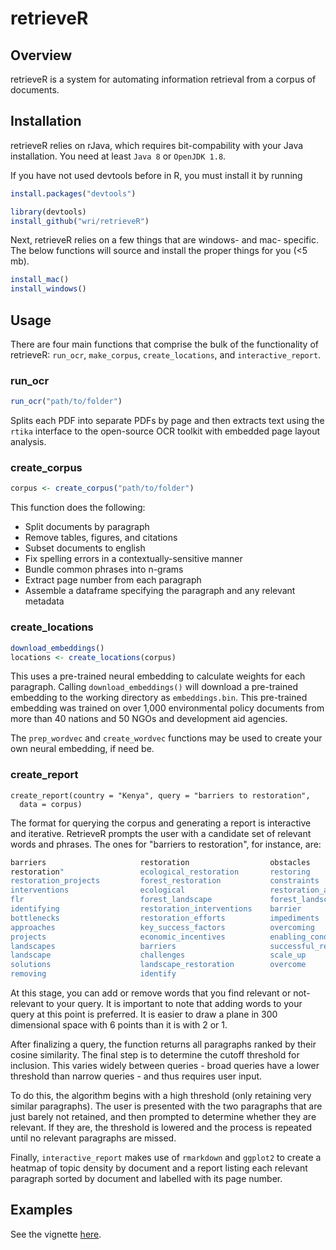 # retrieveR

## Overview

retrieveR is a system for automating information retrieval from a corpus of documents. 

## Installation

retrieveR relies on rJava, which requires bit-compability with your Java installation. You need at least `Java 8` or `OpenJDK 1.8`.

If you have not used devtools before in R, you must install it by running

```r
install.packages("devtools")
```

```r
library(devtools)
install_github("wri/retrieveR")
```

Next, retrieveR relies on a few things that are windows- and mac- specific. The below functions will source and install the proper things for you (<5 mb).

```r
install_mac()
install_windows()
```



## Usage

There are four main functions that comprise the bulk of the functionality of retrieveR: `run_ocr`, `make_corpus`, `create_locations`, and `interactive_report`. 

### run_ocr

```r
run_ocr("path/to/folder")
```

Splits each PDF into separate PDFs by page and then extracts text using the `rtika` interface to the open-source OCR toolkit with embedded page layout analysis.

### create_corpus

```r
corpus <- create_corpus("path/to/folder")
```

This function does the following:
 
+ Split documents by paragraph
+ Remove tables, figures, and citations
+ Subset documents to english
+ Fix spelling errors in a contextually-sensitive manner
+ Bundle common phrases into n-grams
+ Extract page number from each paragraph
+ Assemble a dataframe specifying the paragraph and any relevant metadata

### create_locations

```r
download_embeddings()
locations <- create_locations(corpus)
```

This uses a pre-trained neural embedding to calculate weights for each paragraph. Calling `download_embeddings()` will download a pre-trained embedding to the working directory as `embeddings.bin`. This pre-trained embedding was trained on over 1,000 environmental policy documents from more than 40 nations and 50 NGOs and development aid agencies. 

The `prep_wordvec` and `create_wordvec` functions may be used to create your own neural embedding, if need be.

### create_report

```
create_report(country = "Kenya", query = "barriers to restoration",
  data = corpus)
```

The format for querying the corpus and generating a report is interactive and iterative. RetrieveR prompts the user with a candidate set of relevant words and phrases. The ones for "barriers to restoration", for instance, are:

```r
barriers                     restoration                  obstacles                            
restoration"                 ecological_restoration       restoring                          
restoration_projects         forest_restoration           constraints                        
interventions                ecological                   restoration_activities                  
flr                          forest_landscape             forest_landscape_restoration       
identifying                  restoration_interventions    barrier                        
bottlenecks                  restoration_efforts          impediments                      
approaches                   key_success_factors          overcoming                 
projects                     economic_incentives          enabling_conditions              
landscapes                   barriers                     successful_restoration            
landscape                    challenges                   scale_up                     
solutions                    landscape_restoration        overcome                            
removing                     identify                    
```

At this stage, you can add or remove words that you find relevant or not-relevant to your query. It is important to note that adding words to your query at this point is preferred. It is easier to draw a plane in 300 dimensional space with 6 points than it is with 2 or 1.

After finalizing a query, the function returns all paragraphs ranked by their cosine similarity. The final step is to determine the cutoff threshold for inclusion. This varies widely between queries - broad queries have a lower threshold than narrow queries - and thus requires user input. 

To do this, the algorithm begins with a high threshold (only retaining very similar paragraphs). The user is presented with the two paragraphs that are just barely not retained, and then prompted to determine whether they are relevant. If they are, the threshold is lowered and the process is repeated until no relevant paragraphs are missed.

Finally, `interactive_report` makes use of `rmarkdown` and `ggplot2` to create a heatmap of topic density by document and a report listing each relevant paragraph sorted by document and labelled with its page number. 

## Examples

See the vignette [here](https://github.com/wri/retrieveR/blob/master/vignettes/example.md).
